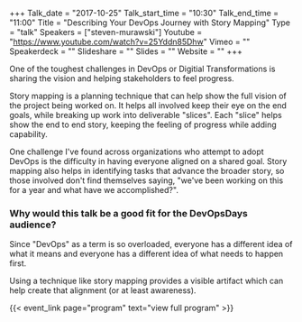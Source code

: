 +++
Talk_date = "2017-10-25"
Talk_start_time = "10:30"
Talk_end_time = "11:00"
Title = "Describing Your DevOps Journey with Story Mapping"
Type = "talk"
Speakers = ["steven-murawski"]
Youtube = "https://www.youtube.com/watch?v=25Yddn85Dhw"
Vimeo = ""
Speakerdeck = ""
Slideshare = ""
Slides = ""
Website = ""
+++

One of the toughest challenges in DevOps or Digitial Transformations is sharing the vision and helping stakeholders to feel progress.

Story mapping is a planning technique that can help show the full vision of the project being worked on.  It helps all involved keep their eye on the end goals, while breaking up work into deliverable "slices".  Each "slice" helps show the end to end story, keeping the feeling of progress while adding capability.

One challenge I've found across organizations who attempt to adopt DevOps is the difficulty in having everyone aligned on a shared goal. Story mapping also helps in identifying tasks that advance the broader story, so those involved don't find themselves saying, "we've been working on this for a year and what have we accomplished?".

### Why would this talk be a good fit for the DevOpsDays audience?

Since "DevOps" as a term is so overloaded, everyone has a different idea of what it means and everyone has a different idea of what needs to happen first.

Using a technique like story mapping provides a visible artifact which can help create that alignment (or at least awareness).

{{< event_link page="program" text="view full program" >}}
